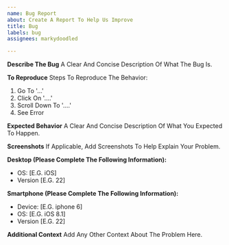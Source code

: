 ```yaml
---
name: Bug Report
about: Create A Report To Help Us Improve
title: Bug
labels: bug
assignees: markydoodled

---
```


**Describe The Bug**
A Clear And Concise Description Of What The Bug Is.

**To Reproduce**
Steps To Reproduce The Behavior:
1. Go To '...'
2. Click On '....'
3. Scroll Down To '....'
4. See Error

**Expected Behavior**
A Clear And Concise Description Of What You Expected To Happen.

**Screenshots**
If Applicable, Add Screenshots To Help Explain Your Problem.

**Desktop (Please Complete The Following Information):**
 - OS: [E.G. iOS]
 - Version [E.G. 22]

**Smartphone (Please Complete The Following Information):**
 - Device: [E.G. iphone 6]
 - OS: [E.G. iOS 8.1]
 - Version [E.G. 22]

**Additional Context**
Add Any Other Context About The Problem Here.
